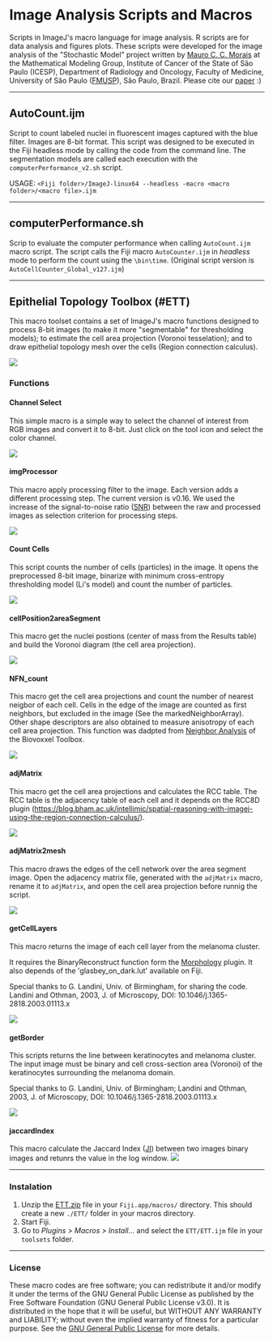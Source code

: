 # Image Analysis Scripts and Macros
Scripts in ImageJ's macro language for image analysis. R scripts are for data analysis and figures plots. These scripts were developed for the image analysis of the "Stochastic Model" project written by [Mauro C. C. Morais](mailto:mauroccm@gmail.com) at the Mathematical Modeling Group, Institute of Cancer of the State of São Paulo (ICESP), Department of Radiology and Oncology, Faculty of Medicine, University of São Paulo ([FMUSP](http://www.fm.usp.br/fmusp/portal/)), São Paulo, Brazil. Please cite our [paper](http://www.nature.com/articles/s41598-017-07553-6) :)

***
## AutoCount.ijm
Script to count labeled nuclei in fluorescent images captured with the blue	filter. Images are 8-bit format. This script was designed to be executed in the Fiji headless mode by calling the code from the command line. The segmentation models are called each execution with the `computerPerformance_v2.sh` script.

USAGE:
`<Fiji folder>/ImageJ-linux64 --headless -macro <macro folder>/<macro file>.ijm`

***
## computerPerformance.sh
Scrip to evaluate the computer performance when calling `AutoCount.ijm` macro script. The script calls the Fiji macro `AutoCounter.ijm` in _headless_ mode to perform the count using the `\bin\time`. (Original script version is `AutoCellCounter_Global_v127.ijm`)

***
## Epithelial Topology Toolbox (#ETT)
This macro toolset contains a set of ImageJ's macro functions designed to process 8-bit images (to make it more "segmentable" for thresholding models); to estimate the cell area projection (Voronoi tesselation); and to draw epithelial topology mesh over the cells (Region connection calculus).

![](./figures/ETTFigure.png)

### Functions
#### Channel Select
This simple macro is a simple way to select the channel of interest from RGB images and convert it to 8-bit. Just click on the tool icon and select the color channel.

![](./figures/channelSelectFigure.png)

#### imgProcessor
This macro apply processing filter to the image. Each version adds a different processing step. The current version is v0.16. We used the increase of the signal-to-noise ratio ([SNR](https://en.wikipedia.org/wiki/Signal-to-noise_ratio)) between the raw and processed images as selection criterion for processing steps.

![](./figures/imgProcessorFigure.png)

#### Count Cells
This script counts the number of cells (particles) in the image. It opens the preprocessed 8-bit image, binarize with minimum cross-entropy thresholding model (Li's model) and count the number of particles.

![](./figures/CountCellsFigure.png)

#### cellPosition2areaSegment
This macro get the nuclei postions (center of mass from the Results table) and build the Voronoi diagram (the cell area projection).

![](./figures/cellPosition2areaSegmentsFigure.png)

#### NFN_count
This macro get the cell area projections and count the number of nearest neigbor of each cell. Cells in the edge of the image are counted as first neighbors, but excluded in the image (See the markedNeighborArray). Other shape descriptors are also obtained to measure anisotropy of each cell area projection. This function was dadpted from [Neighbor Analysis](https://imagej.net/BioVoxxel_Toolbox#Neighbor_Analysis) of the Biovoxxel Toolbox.

![](./figures/NFNcountFigure.png)
	
#### adjMatrix
This macro get the cell area projections and calculates the RCC table. The RCC table is the adjacency table of each cell and it depends on the RCC8D plugin 
(https://blog.bham.ac.uk/intellimic/spatial-reasoning-with-imagej-using-the-region-connection-calculus/).

![](./figures/adjMatrixFigure.png)

#### adjMatrix2mesh
This macro draws the edges of the cell network over the area segment image. Open the adjacency matrix file, generated with the `adjMatrix` macro, rename it to `adjMatrix`, and open the cell area projection before runnig the script.

![](./figures/adjMatrix2meshFigure.png)

#### getCellLayers
This macro returns the image of each cell layer from the melanoma cluster.

It requires the BinaryReconstruct function form the [Morphology](https://beardatashare.bham.ac.uk/getlink/fiLUS55SmtWwJKijDRbwqv9p/morphology.zip) plugin. It also depends of the 'glasbey_on_dark.lut' available on Fiji.
 
Special thanks to G. Landini, Univ. of Birmingham, for sharing the code.
Landini and Othman, 2003, J. of Microscopy, 
DOI: 10.1046/j.1365-2818.2003.01113.x

![](./figures/getCellLayersFigure.png)

#### getBorder
This scripts returns the line between keratinocytes and melanoma cluster. The input image must be binary and cell cross-section area (Voronoi) of the keratinocytes surrounding the melanoma domain.

Special thanks to G. Landini, Univ. of Birmingham;
Landini and Othman, 2003, J. of Microscopy, 
DOI: 10.1046/j.1365-2818.2003.01113.x

![](./figures/getBorderFigure.png)

#### jaccardIndex
This macro calculate the Jaccard Index ([JI](https://en.wikipedia.org/wiki/Jaccard_index)) between two images binary images and retunrs the value in the log window.
![](./figures/jaccardIndexFigure.png)

***
### Instalation
1. Unzip the [ETT.zip](./ETT.zip) file in your `Fiji.app/macros/` directory. This should create a new `./ETT/` folder in your macros directory.
2. Start Fiji.
3. Go to _Plugins > Macros > Install..._ and select the `ETT/ETT.ijm` file in your `toolsets` folder.

***
### License
These macro codes are free software; you can redistribute it and/or modify it under the terms of the GNU General Public License as published by the Free Software Foundation (GNU General Public License v3.0). It is distributed in the hope that it will be useful, but WITHOUT ANY WARRANTY and LIABILITY; without even the implied warranty of fitness for a particular purpose. See the [GNU General Public License](./LICENSE) for more details. 
